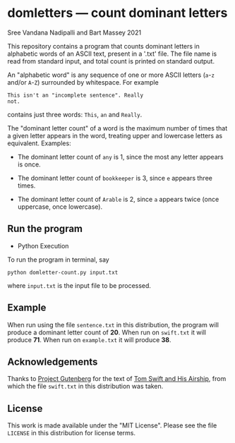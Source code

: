 # domletters — count dominant letters
Sree Vandana Nadipalli and Bart Massey 2021

This repository contains a program that counts dominant
letters in alphabetic words of an ASCII text, present in a '.txt' file. The file name is read from
standard input, and total count is printed on standard output.

An "alphabetic word" is any sequence of one or more
ASCII letters (`a`-`z` and/or `A`-`Z`) surrounded by
whitespace. For example

    This isn't an "incomplete sentence". Really
    not.

contains just three words: `This`, `an` and `Really`.

The "dominant letter count" of a word is the maximum number of
times that a given letter appears in the word, treating
upper and lowercase letters as equivalent. Examples:

* The dominant letter count of `any` is 1, since the most any
  letter appears is once.

* The dominant letter count of `bookkeeper` is 3, since `e`
  appears three times.

* The dominant letter count of `Arable` is 2, since `a`
  appears twice (once uppercase, once lowercase).

## Run the program

* Python Execution

To run the program in terminal, say

    python domletter-count.py input.txt

where `input.txt` is the input file to be processed.

## Example

When run using the file `sentence.txt` in this distribution,
the program will produce a dominant letter count of **20**. When
run on `swift.txt` it will produce **71**. When run on `example.txt` it will produce **38**.

## Acknowledgements

Thanks to [Project Gutenberg](http://gutenberg.org) for the
text of
[Tom Swift and His Airship](https://www.gutenberg.org/cache/epub/3005/pg3005.txt),
from which the file `swift.txt` in this distribution was
taken.

## License

This work is made available under the "MIT License". Please
see the file `LICENSE` in this distribution for license
terms.
